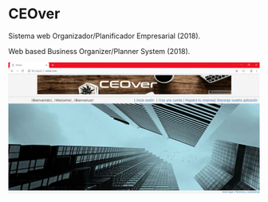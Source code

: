 # CEOver
Sistema web Organizador/Planificador Empresarial (2018).

Web based Business Organizer/Planner System (2018).

![test](index.png)
